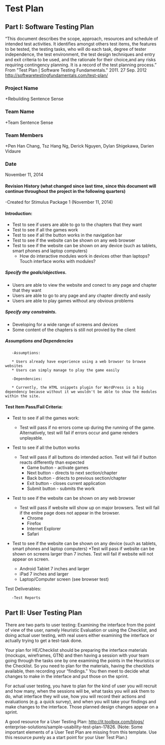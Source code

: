 # Test Plan

## Part I:  Software Testing Plan 

“This document describes the scope, approach, resources and schedule of intended test activities. It identifies amongst others test items, the features to be tested, the testing tasks, who will do each task, degree of tester independence, the test environment, the test design techniques and entry and exit criteria to be used, and the rationale for their choice,and any risks requiring contingency planning. It is a record of the test planning process.” From "Test Plan | Software Testing Fundamentals." 2011. 27 Sep. 2012 <http://softwaretestingfundamentals.com/test-plan/>
 

### Project Name

+Rebuilding Sentence Sense

### Team Name

+Team Sentence Sense

### Team Members

+Pen Han Chang, Tsz Hang Ng, Derick Nguyen, Dylan Shigekawa, Darien Vidaure

### Date

November 11, 2014


#### Revision History (what changed since last time, since this document will continue throughout the project in the following quarters)

-Created for Stimulus Package 1 (November 11, 2014)
 
#### Introduction:

* Test to see if users are able to go to the chapters that they want
* Test to see if all the games work
* Test to see if all the button works in the navigation bar
* Test to see if the website can be shown on any web browser
* Test to see if the website can be shown on any device (such as tablets, smart phones and laptop computers)
  * How do interactive modules work in devices other than laptops? Touch interface works with modules?

##### Specify the goals/objectives.

* Users are able to view the website and conect to any page and chapter that they want
* Users are able to go to any page and any chapter directly and easily
* Users are able to play games without any obvious problems

##### Specify any constraints.

* Developing for a wide range of screens and devices
* Some content of the chapters is still not provied by the client

##### Assumptions and Dependencies

       -Assumptions:

       * Users already have experience using a web browser to browse websites
       * Users can simply manage to play the game easily

       -Dependencies:
       
       * Currently, the HTML snippets plugin for WordPress is a big dependency because without it we wouldn't be able to show the modules within the site.



#### Test Item Pass/Fail Criteria:

* Test to see if all the games work:
  * Test will pass if no errors come up during the running of the game. Alternatively, test will fail if errors occur and game renders unplayable.
* Test to see if all the button works
  * Test will pass if all buttons do intended action. Test will fail if button reacts differently than expected
    * Game button - activate games
    * Next button - directs to next section/chapter
    * Back button - driects to previous section/chapter
    * Exit button - closes current application
    * Submit button - submits the work

* Test to see if the website can be shown on any web browser
  * Test will pass if website will show up on major browsers. Test will fail if the enitre page does not appear in the browser.
    * Chrome
    * Firefox
    * Internet Explorer
    * Safari
* Test to see if the website can be shown on any device (such as tablets, smart phones and laptop computers)
  *Test will pass if website can be shown on screens larger than 7 inches. Test will fail if website will not appear on screen.
    * Android Tablet 7 inches and larger
    * iPad 7 inches and larger
    * Laptop/Computer screen (see browser test)


Test Deliverables:

       -Test Reports

 

## Part II:  User Testing Plan

 

There are two parts to user testing:  Examining the interface from the point of view of the user, namely Heuristic Evaluation or using the Checklist, and doing actual user testing, with real users either examining the interface or actually trying to get a test-task done.

 

Your plan for HE/Checklist should be preparing the interface materials (mockups, wireframes, GTN) and then having a session with your team going through the tasks one by one examining the points in the Heuristics or the Checklist.  So you need to plan for the materials, having the checklists available, then recording your “findings.”  You then meet to decide what changes to make in the interface and put those on the sprint.

 

For actual user testing, you have to plan for the kind of user you will recruit and how many, when the sessions will be, what tasks you will ask them to do, what interface they will use, how you will record their actions and evaluations (e.g. a quick survey), and when you will take your findings and make changes to the interface.  Those planned design changes appear on a sprint.

A good resource for a User Testing Plan: http://it.toolbox.com/blogs/<wbr />enterprise-solutions/sample-<wbr />usability-test-plan-17826. (Note: Some important elements of a User Test Plan are missing from this template. Use this resource purely as a start point for your User Test Plan.) 
